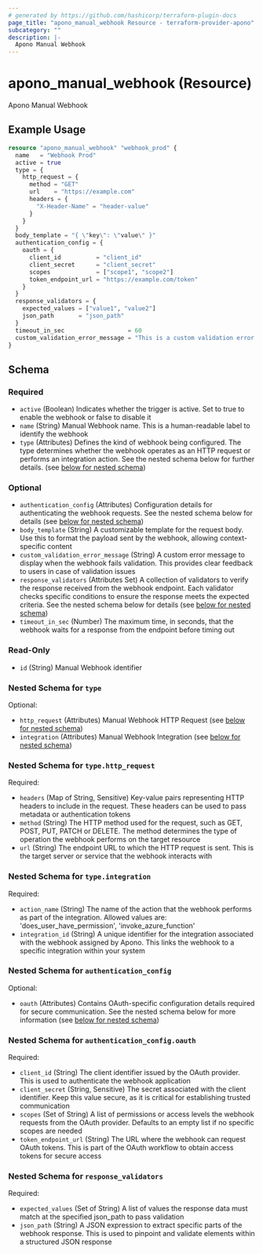 ```yaml
---
# generated by https://github.com/hashicorp/terraform-plugin-docs
page_title: "apono_manual_webhook Resource - terraform-provider-apono"
subcategory: ""
description: |-
  Apono Manual Webhook
---
```


# apono_manual_webhook (Resource)

Apono Manual Webhook

## Example Usage

```terraform
resource "apono_manual_webhook" "webhook_prod" {
  name   = "Webhook Prod"
  active = true
  type = {
    http_request = {
      method = "GET"
      url    = "https://example.com"
      headers = {
        "X-Header-Name" = "header-value"
      }
    }
  }
  body_template = "{ \"key\": \"value\" }"
  authentication_config = {
    oauth = {
      client_id          = "client_id"
      client_secret      = "client_secret"
      scopes             = ["scope1", "scope2"]
      token_endpoint_url = "https://example.com/token"
    }
  }
  response_validators = {
    expected_values = ["value1", "value2"]
    json_path       = "json_path"
  }
  timeout_in_sec                  = 60
  custom_validation_error_message = "This is a custom validation error message"
}
```

<!-- schema generated by tfplugindocs -->
## Schema

### Required

- `active` (Boolean) Indicates whether the trigger is active. Set to true to enable the webhook or false to disable it
- `name` (String) Manual Webhook name. This is a human-readable label to identify the webhook
- `type` (Attributes) Defines the kind of webhook being configured. The type determines whether the webhook operates as an HTTP request or performs an integration action. See the nested schema below for further details. (see [below for nested schema](#nestedatt--type))

### Optional

- `authentication_config` (Attributes) Configuration details for authenticating the webhook requests. See the nested schema below for details (see [below for nested schema](#nestedatt--authentication_config))
- `body_template` (String) A customizable template for the request body. Use this to format the payload sent by the webhook, allowing context-specific content
- `custom_validation_error_message` (String) A custom error message to display when the webhook fails validation. This provides clear feedback to users in case of validation issues
- `response_validators` (Attributes Set) A collection of validators to verify the response received from the webhook endpoint. Each validator checks specific conditions to ensure the response meets the expected criteria. See the nested schema below for details (see [below for nested schema](#nestedatt--response_validators))
- `timeout_in_sec` (Number) The maximum time, in seconds, that the webhook waits for a response from the endpoint before timing out

### Read-Only

- `id` (String) Manual Webhook identifier

<a id="nestedatt--type"></a>
### Nested Schema for `type`

Optional:

- `http_request` (Attributes) Manual Webhook HTTP Request (see [below for nested schema](#nestedatt--type--http_request))
- `integration` (Attributes) Manual Webhook Integration (see [below for nested schema](#nestedatt--type--integration))

<a id="nestedatt--type--http_request"></a>
### Nested Schema for `type.http_request`

Required:

- `headers` (Map of String, Sensitive) Key-value pairs representing HTTP headers to include in the request. These headers can be used to pass metadata or authentication tokens
- `method` (String) The HTTP method used for the request, such as GET, POST, PUT, PATCH or DELETE. The method determines the type of operation the webhook performs on the target resource
- `url` (String) The endpoint URL to which the HTTP request is sent. This is the target server or service that the webhook interacts with


<a id="nestedatt--type--integration"></a>
### Nested Schema for `type.integration`

Required:

- `action_name` (String) The name of the action that the webhook performs as part of the integration. Allowed values are: 'does_user_have_permission', 'invoke_azure_function'
- `integration_id` (String) A unique identifier for the integration associated with the webhook assigned by Apono. This links the webhook to a specific integration within your system



<a id="nestedatt--authentication_config"></a>
### Nested Schema for `authentication_config`

Optional:

- `oauth` (Attributes) Contains OAuth-specific configuration details required for secure communication. See the nested schema below for more information (see [below for nested schema](#nestedatt--authentication_config--oauth))

<a id="nestedatt--authentication_config--oauth"></a>
### Nested Schema for `authentication_config.oauth`

Required:

- `client_id` (String) The client identifier issued by the OAuth provider. This is used to authenticate the webhook application
- `client_secret` (String, Sensitive) The secret associated with the client identifier. Keep this value secure, as it is critical for establishing trusted communication
- `scopes` (Set of String) A list of permissions or access levels the webhook requests from the OAuth provider. Defaults to an empty list if no specific scopes are needed
- `token_endpoint_url` (String) The URL where the webhook can request OAuth tokens. This is part of the OAuth workflow to obtain access tokens for secure access



<a id="nestedatt--response_validators"></a>
### Nested Schema for `response_validators`

Required:

- `expected_values` (Set of String) A list of values the response data must match at the specified json_path to pass validation
- `json_path` (String) A JSON expression to extract specific parts of the webhook response. This is used to pinpoint and validate elements within a structured JSON response
